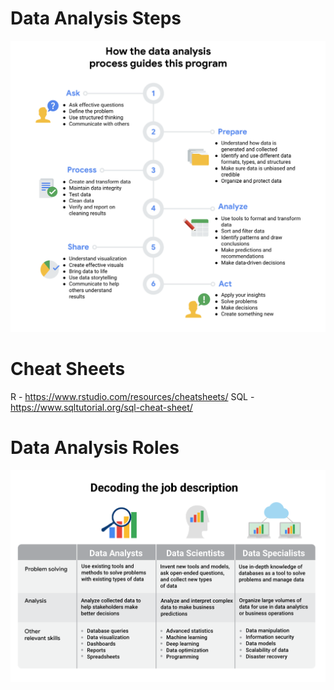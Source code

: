# Data Analysis Steps
![](Data_Analysis_Steps.png)

# Cheat Sheets
R - https://www.rstudio.com/resources/cheatsheets/
SQL - https://www.sqltutorial.org/sql-cheat-sheet/

# Data Analysis Roles
![](Data_Analyst_vs_Data_Scientists_vs_Data_Specialists.png)
